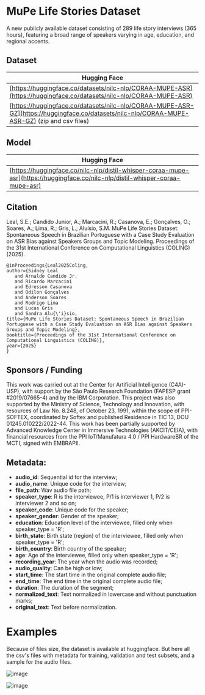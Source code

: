 # MuPe Life Stories Dataset
A new publicly available dataset consisting of 289 life story interviews (365 hours), featuring a broad range of speakers varying in age, education, and regional accents.


## Dataset
| Hugging Face |
| ------------ |
| [https://huggingface.co/datasets/nilc-nlp/CORAA-MUPE-ASR](https://huggingface.co/datasets/nilc-nlp/CORAA-MUPE-ASR) |
| [https://huggingface.co/datasets/nilc-nlp/CORAA-MUPE-ASR-GZ](https://huggingface.co/datasets/nilc-nlp/CORAA-MUPE-ASR-GZ) (zip and csv files)|

## Model
| Hugging Face |
| ------------ |
| [https://huggingface.co/nilc-nlp/distil-whisper-coraa-mupe-asr](https://huggingface.co/nilc-nlp/distil-whisper-coraa-mupe-asr) |


## Citation
Leal, S.E.; Candido Junior, A.; Marcacini, R.; Casanova, E.; Gonçalves, O.; Soares, A.; Lima, R.; Gris, L.; Aluísio, S.M. MuPe Life Stories Dataset: Spontaneous Speech in Brazilian Portuguese with a Case Study Evaluation on ASR Bias against Speakers Groups and Topic Modeling. Proceedings of the 31st International Conference on Computational Linguistics (COLING) (2025).

````
@inProceedings{Leal2025Coling,
author={Sidney Leal
   and Arnaldo Candido Jr.
   and Ricardo Marcacini
   and Edresson Casanova
   and Odilon Gonçalves
   and Anderson Soares
   and Rodrigo Lima
   and Lucas Gris
   and Sandra Alu{\'i}sio,
title={MuPe Life Stories Dataset: Spontaneous Speech in Brazilian Portuguese with a Case Study Evaluation on ASR Bias against Speakers Groups and Topic Modeling},
booktitle={Proceedings of the 31st International Conference on Computational Linguistics (COLING)},
year={2025}
}
````

## Sponsors / Funding

This work was carried out at the Center for Artificial Intelligence (C4AI-USP), with support by the São Paulo Research Foundation (FAPESP grant #2019/07665-4) and by the IBM Corporation. This project was also supported by the Ministry of Science, Technology and Innovation, with resources of Law No. 8.248, of October 23, 1991, within the scope of PPI-SOFTEX, coordinated by Softex and published Residence in TIC 13, DOU 01245.010222/2022-44. This work has been partially supported by Advanced Knowledge Center in Immersive Technologies (AKCIT/CEIA), with financial resources from the PPI IoT/Manufatura 4.0 / PPI HardwareBR of the MCTI, signed with EMBRAPII.

## Metadata:
- **audio_id**: Sequential id for the interview;
- **audio_name**: Unique code for the interview;
- **file_path**: Wav audio file path;
- **speaker_type**: R is the interviewee, P/1 is interviewer 1, P/2 is interviewer 2 and so on;
- **speaker_code**: Unique code for the speaker;
- **speaker_gender**: Gender of the speaker;
- **education**:  Education level of the interviewee, filled only when speaker_type = 'R';
- **birth_state**: Birth state (region) of the interviewee, filled only when speaker_type = 'R';
- **birth_country**: Birth country of the speaker;
- **age**: Age of the interviewee, filled only when speaker_type = 'R';
- **recording_year**: The year when the audio was recorded;
- **audio_quality**: Can be high or low;
- **start_time**: The start time in the original complete audio file;
- **end_time**: The end time in the original complete audio file;
- **duration**: The duration of the segment;
- **normalized_text**: Text normalized in lowercase and without punctuation marks;
- **original_text**: Text before normalization.


# Examples
Because of files size, the dataset is available at huggingface. But here all the csv's files with metadata for training, validation and test subsets, and a sample for the audio files.

![image](https://github.com/user-attachments/assets/9f053d3c-49dc-493b-9add-a9bcff3042d7)

![image](https://github.com/user-attachments/assets/0603b084-64fa-4231-89fc-1d045d5808d3)
